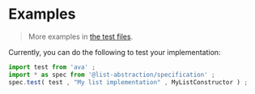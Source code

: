 # Examples

> More examples in [the test files](https://github.com/list-abstraction/specification/tree/main/test/src).

Currently, you can do the following to test your implementation:

```javascript
import test from 'ava' ;
import * as spec from '@list-abstraction/specification' ;
spec.test( test , "My list implementation" , MyListConstructor ) ;
```

